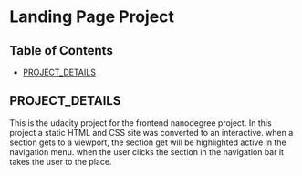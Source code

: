# Landing Page Project

## Table of Contents

* [PROJECT_DETAILS](#PROJECT_DETAILS)


## PROJECT_DETAILS
This is the udacity project for the frontend nanodegree project.
In this project a static HTML and CSS site was converted to an interactive. when a section gets to a viewport,  the section get will be highlighted active in the navigation menu.
when the user clicks the section in the navigation bar it takes the user to the place.
